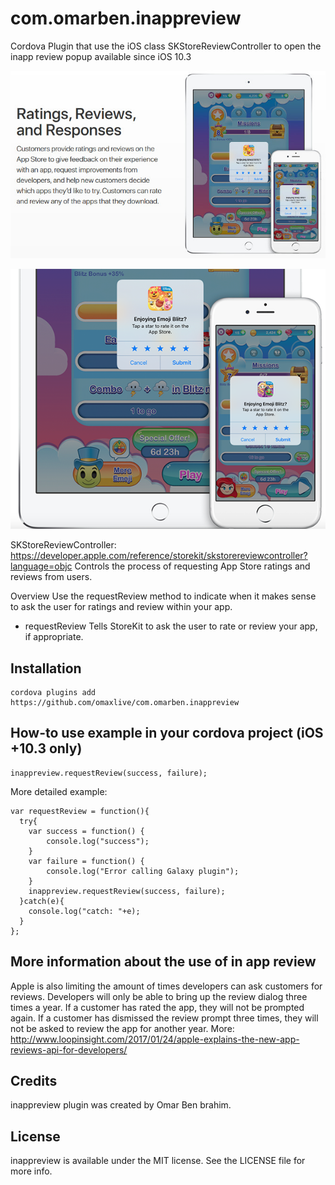 # com.omarben.inappreview
Cordova Plugin that use the iOS class SKStore​Review​Controller to open the inapp review popup available since iOS 10.3

<p align="center">
<img src="inapp-review.jpg") alt="iOS 10.3 in app ratings reviews"/>
</p>

<p align="center">
<img src="iOS-10.3-in-app-ratings-reviews.png") alt="iOS 10.3 in app ratings reviews"/>
</p>

SKStore​Review​Controller: https://developer.apple.com/reference/storekit/skstorereviewcontroller?language=objc 
Controls the process of requesting App Store ratings and reviews from users.

Overview
Use the request​Review method to indicate when it makes sense to ask the user for ratings and review within your app.

+ request​Review
Tells StoreKit to ask the user to rate or review your app, if appropriate.



## Installation
```
cordova plugins add https://github.com/omaxlive/com.omarben.inappreview
```



## How-to use example in your cordova project (iOS +10.3 only)
```
inappreview.requestReview(success, failure);
```

More detailed example:
```
var requestReview = function(){
  try{
    var success = function() {
        console.log("success");
    }
    var failure = function() {
        console.log("Error calling Galaxy plugin");
    }
    inappreview.requestReview(success, failure);
  }catch(e){
    console.log("catch: "+e);
  }
};
```

## More information about the use of in app review
Apple is also limiting the amount of times developers can ask customers for reviews. Developers will only be able to bring up the review dialog three times a year. If a customer has rated the app, they will not be prompted again. If a customer has dismissed the review prompt three times, they will not be asked to review the app for another year.
More: http://www.loopinsight.com/2017/01/24/apple-explains-the-new-app-reviews-api-for-developers/ 


## Credits

inappreview plugin was created by Omar Ben brahim.

## License

inappreview is available under the MIT license. See the LICENSE file for more info.

